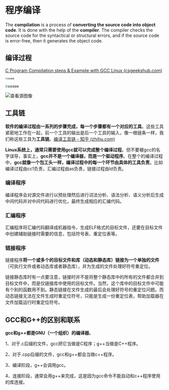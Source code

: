 # 程序编译

The **compilation** is a process of **converting the source code into object code**. It is done with the help of the **compiler**. The compiler checks the source code for the syntactical or structural errors, and if the source code is error-free, then it generates the object code.

## 编译过程

[C Program Compilation steps & Example with GCC Linux (csgeekshub.com)](https://csgeekshub.com/c-programming/c-program-compilation-steps-example-with-gcc-linux/)

<img src="https://i.loli.net/2021/09/16/nSmQb8PrJvk3Riy.jpg" alt="查看源图像" style="zoom: 33%;" />

<br/>

<br/>

<img src="https://i.loli.net/2021/09/16/Rali2vBxnOHc8ow.jpg" alt="查看源图像" style="zoom: 50%;" />



![查看源图像](https://i.loli.net/2021/09/16/t7kcOIXiB8GsuP6.png)



## 工具链

**软件的编译过程由一系列的步骤完成，每一个步骤都有一个对应的工具**。这些工具紧密地工作在一起，前一个工具的输出是后一个工具的输入，像一根链条一样，我们称这些工具为**工具链**。[编译工具链 - 知乎 (zhihu.com)](https://zhuanlan.zhihu.com/p/110402378)

**Linux系统上，通常只需要使用gcc就可以完成整个编译过程**。但不要被gcc的名字误导，事实上，**gcc并不是一个编译器，而是一个驱动程序**。在整个的编译过程中，**gcc就像一个包工头一样，编译过程中的每一个环节由具体的工具负责**。比如编译过程由cc1负责，汇编过程由as负责，链接过程由ld负责。

### 编译程序

编译程序会对源文件进行以预处理然后进行词法分析、语法分析、语义分析后生成中间代码并对中间代码进行优化，最终生成相应的汇编代码。

### 汇编程序

汇编程序将汇编代码翻译成机器指令，生成ELF格式的目标文件，还要在目标文件中创建辅助链接时需要的信息，包括符号表、重定位表等。

### 链接程序

链接程序**将一个或多个的目标文件和库（动态和静态库）链接为一个单独的文件**（可执行文件或者动态库或者静态库），并为生成的文件处理好符号重定位。

链接静态库时有一点要注意，链接时并不是将整个静态库中的所有的文件都合并到目标文件中，而是仅链接库中使用的目标文件。当然，这个库中的目标文件中可能有个别的函数用不到。静态链接在文件生成的最后会处理好符号的重定位问题。而动态链接无法在文件生成时重定位符号，只能是生成一份重定位表，帮助加载器在文件加载运行时重定位符号。

## GCC和G++的区别和联系

**gcc和g++都是GNU（一个组织）的编译器**。

1、对于.c后缀的文件，gcc把它当做是C程序；g++当做是C++程序。

2、对于.cpp后缀的文件，gcc和g++都会当做c++程序。

3、编译阶段，g++会调用gcc。

4、连接阶段，通常会用g++来完成，这是因为gcc命令不能自动和c++程序使用的库连接。




